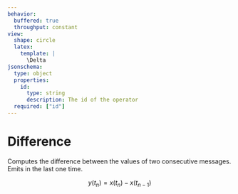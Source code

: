 ```yaml
---
behavior:
  buffered: true
  throughput: constant
view:
  shape: circle
  latex:
    template: |
      \Delta
jsonschema:
  type: object
  properties:
    id:
      type: string
      description: The id of the operator
  required: ["id"]
---
```


# Difference
Computes the difference between the values of two consecutive messages. Emits 
in the last one time.

$$y(t_n)=x(t_n) - x(t_{n-1})$$